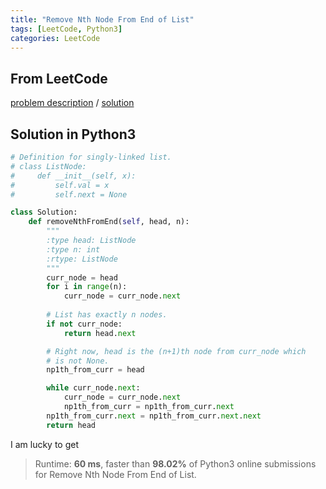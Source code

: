 ```yaml
---
title: "Remove Nth Node From End of List"
tags: [LeetCode, Python3]
categories: LeetCode
---
```


## From LeetCode
[problem description](https://leetcode.com/problems/remove-nth-node-from-end-of-list/)
/
[solution](https://leetcode.com/problems/remove-nth-node-from-end-of-list/solution/)

## Solution in Python3
```python
# Definition for singly-linked list.
# class ListNode:
#     def __init__(self, x):
#         self.val = x
#         self.next = None

class Solution:
    def removeNthFromEnd(self, head, n):
        """
        :type head: ListNode
        :type n: int
        :rtype: ListNode
        """
        curr_node = head
        for i in range(n):
            curr_node = curr_node.next
        
        # List has exactly n nodes.
        if not curr_node:
            return head.next

        # Right now, head is the (n+1)th node from curr_node which 
        # is not None.
        np1th_from_curr = head

        while curr_node.next:
            curr_node = curr_node.next
            np1th_from_curr = np1th_from_curr.next
        np1th_from_curr.next = np1th_from_curr.next.next
        return head
```
I am lucky to get
> Runtime: **60 ms**, faster than **98.02%** of Python3 online submissions for Remove Nth Node From End of List.
